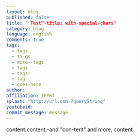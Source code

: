 ```yaml
---
layout: blog
published: false
title: ""Test"-title: with-special-chars"
category: blog
language: english
comments: true
tags: 
  - tags
  - ta-gs
  - more--tags
  - tags
  - tags!
  - tag
  - goes-here
author: 
affiliation: IFPRI
splash: "http://url.com-?queryString"
youtubeid: 
commit_message: message
---
```

content:content:-and "con-tent" and more, content